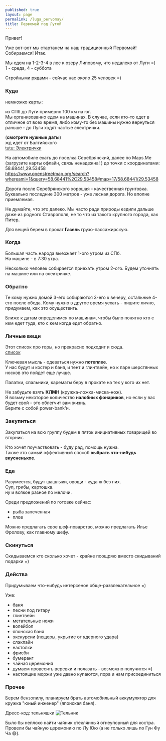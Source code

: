 ```yaml
---
published: true
layout: page
permalink: /luga_pervomay/
title: Первомай под Лугой
---
```

Привет!

Уже вот-вот мы стартанем на наш традиционный Первомай! Собираемся!
Итак.

Мы едем на 1-2-3-4 в лес к озеру Липовому, что недалеко от Луги =)  
1 - среда, 4 - суббота

Стройными рядами - сейчас нас около 25 человек =)

### Куда

немножко карты:

из СПб до Луги примерно 100 км на юг.  
Мы организованно едем на машинах.
В случае, если кто-то едет в отличное от всех время, либо кому-то без машины нужно вернуться раньше - до Луги ходят частые электрички.

(**смотрите нужные даты**)  
жд идет от Балтийского  
[tutu: Электрички](https://www.tutu.ru/spb/rasp.php?st1=181&st2=6481&date=02.05.2019)  


На автомобиле ехать до поселка Серебрянский, далее по Maps.Me (загрузите карты офлайн, связь ненадежна! ) до точки с координатами:  
58.68441,29.53458  
https://www.openstreetmap.org/search?whereami=1&query=58.68441%2C29.53458#map=17/58.68441/29.53458


Дорога после Серебрянского хорошая - качественная грунтовка. Буквально последние 300 метров - уже лесная дорога. Но вполне приемлемая.

Не думайте, что это далеко. Мы часто ради природы ездили дальше даже из родного Ставрополя, 
не то что из такого крупного города, как Питер.

Для вещей берем в прокат **Газель** грузо-пассажирскую.

### Когда

Большая часть народа выезжает 1-ого утром из СПб.  
На машине - в 7:30 утра.  

Несколько человек собирается приехать утром 2-ого.
Будем уточнять на машине или на электричке.

### Обратно

Те кому нужно домой 3-его собираются 3-его к вечеру, остальные 4-его после обеда.
Кому нужно в другое время уехать - пишите лично, придумаем, как это осуществить.

Ближе к датам определимся по машинам, чтобы было понятно кто с кем едет туда, кто с кем когда едет обратно.

### Личные вещи

Этот список про горы, но прекрасно подходит и сюда.  
[список](http://stoyanovd.github.io/2015/05/17/person-list-to-mountains.html)

Ключевая мысль - одеваться нужно **потеплее**.  
У нас будут и костер и баня, и тент и глинтвейн, но к паре шерстянных носков это пойдет еще лучше.

Палатки, спальники, карематы беру в прокате на тех у кого их нет.

Не забудьте взять **КЛМН** (кружка-ложка-миска-нож).  
Я возьму некоторое количество **налобных фонариков**, но если у вас будет свой - это облегчит вам жизнь.  
Берите с собой power-bank'и.

### Закупиться

Закупаться на всю группу будем в пяток инициативных товарищей во вторник.

Кто хочет поучаствовать - буду рад, помощь нужна.  
Также это самый эффективный способ **выбрать что-нибудь вкусненькое**.

### Еда

Разумеется, будут шашлыки, овощи - куда ж без них.  
Суп, грибы, картошка.  
ну и всякое разное по мелочи.

Среди предложений по готовке сейчас:
 - рыба запеченная
 - плов

Можно предлагать свое шеф-поварство, можно предлагать Илье Фролову, как главному шефу.

### Скинуться

Скидываемся кто сколько хочет - крайне поощряю вместо скидываний подарки =)

### Действа

Придумываем что-нибудь интерсеное обще-развлекательное =)

Уже:
 - баня
 - песни под гитару
 - глинтвейн
 - метательные ножи
 - волейбол
 - японская баня
 - экскурсии (пещеры, укрытие от ядерного удара)
 - слэклайн
 - настолки
 - фрисби
 - бумеранг
 - чайная церемония
 - думаем провесить веревки и полазать - возможно получится =)
 - настоящие моржи уже давно купаются, пора и нам присоединиться
 
### Прочее

Берем бензопилу, планируем брать автомобильный аккумулятор для кружка "юный инженер" (японская баня).

Дресс-код: тельняшки
![Тельник](http://morshop.ru/upload/iblock/6a7/81765f69-27bc-11df-b7fb-005056c00008_81765f75-27bc-11df-b7fb-005056c00008.jpeg)

Было бы неплохо найти чайник стеклянный огнеупорный для костра.  
Провели бы чайную церемонию по Лу Юю (а не только лишь по Гун Фу Ча :smile:).
